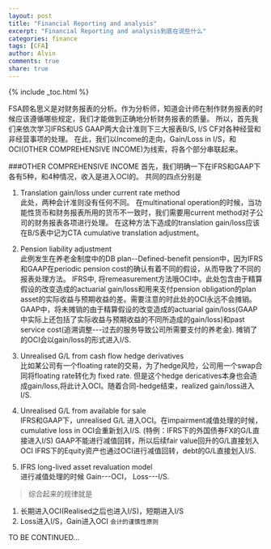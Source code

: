 ```yaml
---
layout: post
title: "Financial Reporting and analysis"
excerpt: "Financial Reporting and analysis到底在说些什么"
categories: finance
tags: [CFA]
author: Alvin
comments: true
share: true
---
```

{% include _toc.html %} 

FSA顾名思义是对财务报表的分析。作为分析师，知道会计师在制作财务报表的时候应该遵循哪些规定，我们才能做到正确地分析财务报表的质量。
所以，首先我们来依次学习IFRS和US GAAP两大会计准则下三大报表B/S, I/S CF对各种经营和非经营事项的处理。
在此，我们以Income的走向，Gain/Loss in I/S，和OCI(OTHER COMPREHENSIVE INCOME)为线索，将各个部分串联起来。

###OTHER COMPREHENSIVE INCOME
首先，我们明确一下在IFRS和GAAP下各有5种，和4种情况，收入是进入OCI的。
共同的四点分别是
1. Translation gain/loss under current rate method   
   此处，两种会计准则没有任何不同。
   在multinational operation的时候，当功能性货币和财务报表所用的货币不一致时，我们需要用current method对子公司的财务报表各项进行处理。
   在这种方法下造成的translation gain/loss应该在B/S表中记为CTA cumulative translation adjustment。
   
2. Pension liability adjustment   
    此例发生在养老金制度中的DB plan--Defined-benefit pension中，因为IFRS和GAAP在periodic pension cost的确认有着不同的假设，从而导致了不同的报表处理方法。
    IFRS中, 将remeasurement方法哦OCI中。此处包含由于精算假设的改变造成的actuarial gain/loss和用来支付pension obligation的plan asset的实际收益与预期收益的差。需要注意的时此处的OCI永远不会摊销。
    GAAP中，将未摊销的由于精算假设的改变造成的actuarial gain/loss(GAAP中实际上还包括了实际收益与预期收益的不同所造成的gain/loss)和past service cost(追溯调整---过去的服务导致公司所需要支付的养老金).
    摊销了的OCI会以gain/loss的形式进入I/S.
    
3. Unrealised G/L from cash flow hedge derivatives    
	比如某公司有一个floating rate的交易，为了hedge风险，公司用一个swap合同将floating rate转化为 fixed rate.
	但是这个hedge dericatives本身也会造成gain/loss,将此计入OCI。随着合同-hedge结束，realized gain/loss进入I/S.
	
4. Unrealised G/L from available for sale    
    IFRS和GAAP下，unrealised G/L 进入OCI。在impairment减值处理的时候，cumulative loss in OCI会重新划入I/S.
    (特例：IFRS下的外国债券FX的G/L直接进入I/S)
  GAAP不能进行减值回转，所以后续fair value回升的G/L直接划入OCI
  IFRS下的Equity资产也通过OCI进行减值回转，debt的G/L直接划入I/S.
  
5. IFRS long-lived asset revaluation model    
    进行减值处理的时候 Gain---OCI， Loss---I/S.   
    
    
> 综合起来的规律就是    
1. 长期进入OCI(Realised之后也进入I/S)，短期进入I/S  
2. Loss进入I/S，Gain进入OCI `会计的谨慎性原则`



TO BE CONTINUED...  


<!-- 多说评论框 start -->
<div class="ds-thread" data-thread-key="CFA-FSA" data-title="CFA-FSA" ></div>
<!-- 多说评论框 end -->
<!-- 多说公共JS代码 start (一个网页只需插入一次) -->
<script type="text/javascript">
var duoshuoQuery = {short_name:"goaheadalvin"};
(function() {
var ds = document.createElement('script');
ds.type = 'text/javascript';ds.async = true;
ds.src = (document.location.protocol == 'https:' ? 'https:' : 'http:') + '//static.duoshuo.com/embed.js';
ds.charset = 'UTF-8';
(document.getElementsByTagName('head')[0] 
|| document.getElementsByTagName('body')[0]).appendChild(ds);
})();
</script>
<!-- 多说公共JS代码 end -->